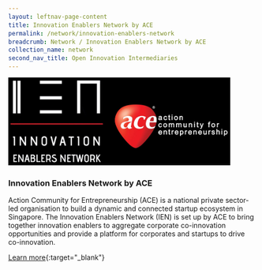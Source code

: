 ```yaml
---
layout: leftnav-page-content
title: Innovation Enablers Network by ACE
permalink: /network/innovation-enablers-network
breadcrumb: Network / Innovation Enablers Network by ACE
collection_name: network
second_nav_title: Open Innovation Intermediaries
---
```

<img src="/images/partners/IEN by ACE.JPG" alt="1" style="width:450px;height:178px">

<h3>Innovation Enablers Network by ACE</h3>

Action Community for Entrepreneurship (ACE) is a national private sector-led organisation to build a dynamic and connected startup ecosystem in Singapore. The Innovation Enablers Network (IEN) is set up by ACE to bring together innovation enablers to aggregate corporate co-innovation opportunities and provide a platform for corporates and startups to drive co-innovation.

[Learn more](https://epic.ace.org.sg/ien){:target="_blank"}
